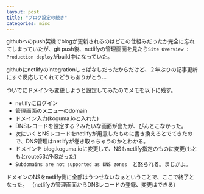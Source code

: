```yaml
---
layout: post
title: "ブログ設定の続き"
categories: misc
---
```


githubへのpush契機でblogが更新されるのはどこの仕組みだったか完全に忘れてしまっていたが、git push後、netlifyの管理画面を見たら`Site Overview : Production deploy`がbuild中になっていた。

githubにnetlifyのintegrationしっぱなしだったからだけど、２年ぶりの記事更新にすぐ反応してくれてどうもありがとう...

ついでにドメインも変更しようと設定してみたのでメモを以下に残す。

- netlifyにログイン
- 管理画面のメニューのdomain
- ドメイン入力(koguma.ioと入れた)
- DNSレコードを設定する？みたいな画面が出たが、ぴんとこなかった。
- 次にいくとNSレコードをnetlifyが用意したものに書き換えろとでてきたので、DNS管理はnetlifyが巻き取っちゃうのかとわかる。
- ドメインを blog.koguma.ioに変更して、NSもnetlify指定のものに変更(もともとroute53がNSだった)
- `Subdomains are not supported as DNS zones`　と怒られる。まじかよ。

ドメインのNSをnetlify側に全部はうつせないなぁということで、ここで終了となった。
（netlifyの管理画面からDNSレコードの登録、変更はできる）

